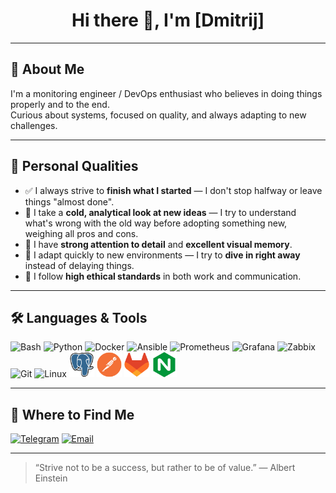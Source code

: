 <h1 align="center">Hi there 👋, I'm [Dmitrij]</h1>

---

## 🚀 About Me

I'm a monitoring engineer / DevOps enthusiast who believes in doing things properly and to the end.  
Curious about systems, focused on quality, and always adapting to new challenges.

---

## 🧠 Personal Qualities

- ✅ I always strive to **finish what I started** — I don't stop halfway or leave things "almost done".
- 🧊 I take a **cold, analytical look at new ideas** — I try to understand what's wrong with the old way before adopting something new, weighing all pros and cons.
- 👀 I have **strong attention to detail** and **excellent visual memory**.
- 🚀 I adapt quickly to new environments — I try to **dive in right away** instead of delaying things.
- 🧭 I follow **high ethical standards** in both work and communication.

---

## 🛠️ Languages & Tools

<p>
  <img src="https://cdn.jsdelivr.net/gh/devicons/devicon/icons/bash/bash-original.svg" alt="Bash" width="40" height="40"/>
  <img src="https://cdn.jsdelivr.net/gh/devicons/devicon/icons/python/python-original.svg" alt="Python" width="40" height="40"/>
  <img src="https://cdn.jsdelivr.net/gh/devicons/devicon/icons/docker/docker-original.svg" alt="Docker" width="40" height="40"/>
  <img src="https://cdn.jsdelivr.net/gh/devicons/devicon/icons/ansible/ansible-original.svg" alt="Ansible" width="40" height="40"/>
  <img src="https://raw.githubusercontent.com/simple-icons/simple-icons/develop/icons/prometheus.svg" alt="Prometheus" width="40" height="40"/>
  <img src="https://raw.githubusercontent.com/simple-icons/simple-icons/develop/icons/grafana.svg" alt="Grafana" width="40" height="40"/>
  <img src="https://congdonglinux.com/wp-content/uploads/2020/11/zabbix-logo-800x556.png" alt="Zabbix" width="40" height="40"/>
  <img src="https://cdn.jsdelivr.net/gh/devicons/devicon/icons/git/git-original.svg" alt="Git" width="40" height="40"/>
  <img src="https://cdn.jsdelivr.net/gh/devicons/devicon/icons/linux/linux-original.svg" alt="Linux" width="40" height="40"/>
  <img src="https://raw.githubusercontent.com/devicons/devicon/refs/heads/master/icons/postgresql/postgresql-original.svg" alt="PosgreSQL" width="40" height="40"/>
  <img src="https://raw.githubusercontent.com/devicons/devicon/refs/heads/master/icons/postman/postman-original.svg" alt="Postman" width="40" height="40"/>
  <img src="https://raw.githubusercontent.com/devicons/devicon/refs/heads/master/icons/gitlab/gitlab-original.svg" alt="Gitlab" width="40" height="40"/>
  <img src="https://raw.githubusercontent.com/devicons/devicon/refs/heads/master/icons/nginx/nginx-original.svg" alt="Nginx" width="40" height="40"/>

---

## 🔗 Where to Find Me

[![Telegram](https://img.shields.io/badge/-Telegram-2CA5E0?&logo=telegram&logoColor=white)](https://t.me/yenze_DM)
[![Email](https://img.shields.io/badge/-Email-D14836?&logo=gmail&logoColor=white)](dmitrij.eremeev.99@gmail.com)

---

> “Strive not to be a success, but rather to be of value.” — Albert Einstein
